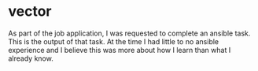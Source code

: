 # vector
As part of the job application, I was requested to complete an ansible task. This is the output of that task. 
At the time I had little to no ansible experience and I believe this was more about how I learn than what I already know. 
